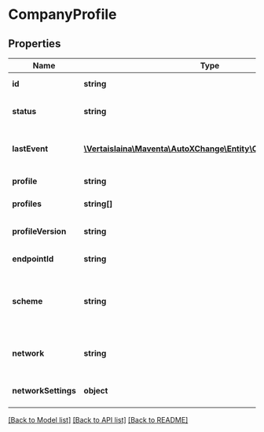 # CompanyProfile

## Properties
Name | Type | Description | Notes
------------ | ------------- | ------------- | -------------
**id** | **string** | Profile unique id | [optional] 
**status** | **string** | Status of profile registration | [optional] 
**lastEvent** | [**\Vertaislaina\Maventa\AutoXChange\Entity\CompanyProfileEvent**](CompanyProfileEvent.md) | Latest error related event for the registration | [optional] 
**profile** | **string** | Profile name (DEPRECATED) | [optional] 
**profiles** | **string[]** | List of profile names | [optional] 
**profileVersion** | **string** | Profile version, eg. EHF30, PEPPOLBIS30 | [optional] 
**endpointId** | **string** | Endpoint identifier | [optional] 
**scheme** | **string** | ISO6523 code of the endpoint_id scheme. eg. 0192 for NO:ORG | [optional] 
**network** | **string** | Target network, defaults to PEPPOL | [optional] 
**networkSettings** | **object** | Additional network settings | [optional] 

[[Back to Model list]](../README.md#documentation-for-models) [[Back to API list]](../README.md#documentation-for-api-endpoints) [[Back to README]](../README.md)


